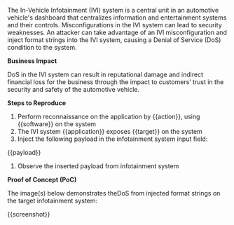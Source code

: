 The In-Vehicle Infotainment (IVI) system is a central unit in an automotive vehicle's dashboard that centralizes information and entertainment systems and their controls. Misconfigurations in the IVI system can lead to security weaknesses. An attacker can take advantage of an IVI misconfiguration and inject format strings into the IVI system, causing a Denial of Service (DoS) condition to the system.

**Business Impact**

DoS in the IVI system can result in reputational damage and indirect financial loss for the business through the impact to customers’ trust in the security and safety of the automotive vehicle.

**Steps to Reproduce**

1. Perform reconnaissance on the application by {{action}}, using {{software}} on the system
1. The IVI system {{application}} exposes {{target}} on the system
1. Inject the following payload in the infotainment system input field:

{{payload}}

1. Observe the inserted payload from infotainment system

**Proof of Concept (PoC)**

The image(s) below demonstrates theDoS from injected format strings on the target infotainment system:

{{screenshot}}
